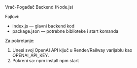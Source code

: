 Vrač-Pogađač Backend (Node.js)

Fajlovi:
- index.js — glavni backend kod
- package.json — potrebne biblioteke i start komanda

Za pokretanje:
1. Unesi svoj OpenAI API ključ u Render/Railway varijablu kao OPENAI_API_KEY.
2. Pokreni sa:
   npm install
   npm start
